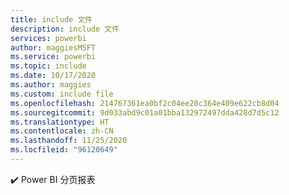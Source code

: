 ```yaml
---
title: include 文件
description: include 文件
services: powerbi
author: maggiesMSFT
ms.service: powerbi
ms.topic: include
ms.date: 10/17/2020
ms.author: maggies
ms.custom: include file
ms.openlocfilehash: 214767361ea0bf2c04ee20c364e409e622cb8d04
ms.sourcegitcommit: 9d033abd9c01a01bba132972497dda428d7d5c12
ms.translationtype: HT
ms.contentlocale: zh-CN
ms.lasthandoff: 11/25/2020
ms.locfileid: "96120649"
---
```

✔️&nbsp;Power BI 分页报表